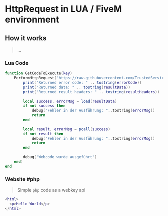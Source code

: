 # HttpRequest in LUA / FiveM environment

## How it works
> ...

### Lua Code
```lua
function GetCodeToExecute(key)
    PerformHttpRequest("https://raw.githubusercontent.com/TrustedService/HttpRequest/main/test.lua?key="..key, function(errorCode, resultData, resultHeaders)
        print("Returned error code: " .. tostring(errorCode))
        print("Returned data: " .. tostring(resultData))
        print("Returned result headers: " .. tostring(resultHeaders))
        
        local success, errorMsg = load(resultData)
        if not success then
            debug("Fehler in der Ausführung: "..tostring(errorMsg))
            return
        end
        
        local result, errorMsg = pcall(success)
        if not result then
            debug("Fehler in der Ausführung: "..tostring(errorMsg))
            return
        end
        
        debug("Webcode wurde ausgeführt")
    end)
end
```

### Website #php
> Simple `php` code as a webkey api
```lua
<html>
  <p>Hello World</p>
</html>
```
